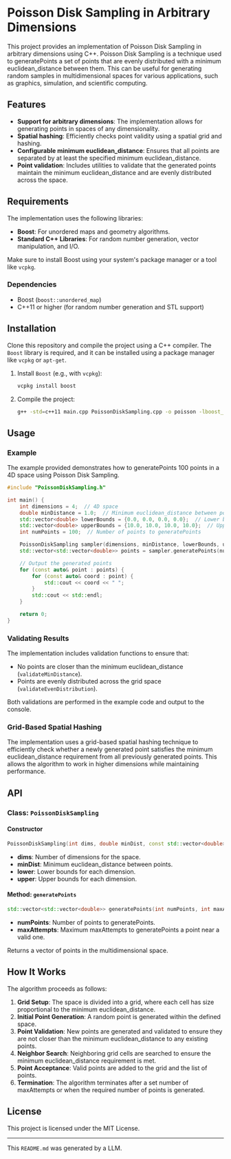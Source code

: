 # Poisson Disk Sampling in Arbitrary Dimensions

This project provides an implementation of Poisson Disk Sampling in arbitrary dimensions using C++. Poisson Disk Sampling is a technique used to generatePoints a set of points that are evenly distributed with a minimum euclidean_distance between them. This can be useful for generating random samples in multidimensional spaces for various applications, such as graphics, simulation, and scientific computing.

## Features

- **Support for arbitrary dimensions**: The implementation allows for generating points in spaces of any dimensionality.
- **Spatial hashing**: Efficiently checks point validity using a spatial grid and hashing.
- **Configurable minimum euclidean_distance**: Ensures that all points are separated by at least the specified minimum euclidean_distance.
- **Point validation**: Includes utilities to validate that the generated points maintain the minimum euclidean_distance and are evenly distributed across the space.

## Requirements

The implementation uses the following libraries:

- **Boost**: For unordered maps and geometry algorithms.
- **Standard C++ Libraries**: For random number generation, vector manipulation, and I/O.

Make sure to install Boost using your system's package manager or a tool like `vcpkg`.

### Dependencies

- Boost (`boost::unordered_map`)
- C++11 or higher (for random number generation and STL support)

## Installation

Clone this repository and compile the project using a C++ compiler. The `Boost` library is required, and it can be installed using a package manager like `vcpkg` or `apt-get`.

1. Install `Boost` (e.g., with `vcpkg`):
   ```bash
   vcpkg install boost
   ```
2. Compile the project:
   ```bash
   g++ -std=c++11 main.cpp PoissonDiskSampling.cpp -o poisson -lboost_system -lboost_filesystem
   ```

## Usage

### Example

The example provided demonstrates how to generatePoints 100 points in a 4D space using Poisson Disk Sampling.

```cpp
#include "PoissonDiskSampling.h"

int main() {
    int dimensions = 4;  // 4D space
    double minDistance = 1.0;  // Minimum euclidean_distance between points
    std::vector<double> lowerBounds = {0.0, 0.0, 0.0, 0.0};  // Lower bounds for the space
    std::vector<double> upperBounds = {10.0, 10.0, 10.0, 10.0};  // Upper bounds for the space
    int numPoints = 100;  // Number of points to generatePoints

    PoissonDiskSampling sampler(dimensions, minDistance, lowerBounds, upperBounds);
    std::vector<std::vector<double>> points = sampler.generatePoints(numPoints);

    // Output the generated points
    for (const auto& point : points) {
        for (const auto& coord : point) {
            std::cout << coord << " ";
        }
        std::cout << std::endl;
    }

    return 0;
}
```

### Validating Results

The implementation includes validation functions to ensure that:

- No points are closer than the minimum euclidean_distance (`validateMinDistance`).
- Points are evenly distributed across the grid space (`validateEvenDistribution`).

Both validations are performed in the example code and output to the console.

### Grid-Based Spatial Hashing

The implementation uses a grid-based spatial hashing technique to efficiently check whether a newly generated point satisfies the minimum euclidean_distance requirement from all previously generated points. This allows the algorithm to work in higher dimensions while maintaining performance.

## API

### Class: `PoissonDiskSampling`

#### Constructor
```cpp
PoissonDiskSampling(int dims, double minDist, const std::vector<double>& lower, const std::vector<double>& upper);
```
- **dims**: Number of dimensions for the space.
- **minDist**: Minimum euclidean_distance between points.
- **lower**: Lower bounds for each dimension.
- **upper**: Upper bounds for each dimension.

#### Method: `generatePoints`
```cpp
std::vector<std::vector<double>> generatePoints(int numPoints, int maxAttempts = 30);
```
- **numPoints**: Number of points to generatePoints.
- **maxAttempts**: Maximum maxAttempts to generatePoints a point near a valid one.

Returns a vector of points in the multidimensional space.

## How It Works

The algorithm proceeds as follows:

1. **Grid Setup**: The space is divided into a grid, where each cell has size proportional to the minimum euclidean_distance.
2. **Initial Point Generation**: A random point is generated within the defined space.
3. **Point Validation**: New points are generated and validated to ensure they are not closer than the minimum euclidean_distance to any existing points.
4. **Neighbor Search**: Neighboring grid cells are searched to ensure the minimum euclidean_distance requirement is met.
5. **Point Acceptance**: Valid points are added to the grid and the list of points.
6. **Termination**: The algorithm terminates after a set number of maxAttempts or when the required number of points is generated.

## License

This project is licensed under the MIT License.

---

This `README.md` was generated by a LLM.